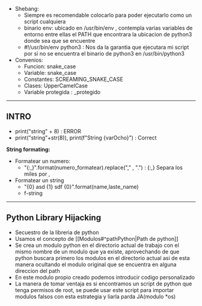 - Shebang: 
	- Siempre es recomendable colocarlo para poder ejecutarlo como un script cualquiera
	- binario env: ubicado en /usr/bin/env , contempla varias variables de entorno entre ellas el PATH que encontrara la ubicacion de python3 donde sea que se encuentre
	- #!/usr/bin/env python3 : Nos da la garantia que ejecutara mi script por si no se encuentra el binario de python3 en /usr/bin/python3
- Convenios:
	- Funcion: snake_case
	- Variable: snake_case
	- Constantes: SCREAMING_SNAKE_CASE
	- Clases: UpperCamelCase
	- Variable protegida : \_protegido

---
## INTRO

- print("string" + 8) : ERROR
- print("string"+str(8)), print(f"String {varOcho}") : Correct 

**String formating:**
- Formatear un numero:
	- "{:,}".format(numero_formatear).replace("," , ".") : {:,} Separa los miles por ,
- Formatear un string
	- "{0} asd {1} sdf {0}".format(name,laste_name)
	- f-string

---
## Python Library Hijacking

- Secuestro de la libreria de python
- Usamos el concepto de [[Modulos#^pathPython|Path de python]] 
- Se crea un modulo python en el directorio actual de trabajo con el mismo nombre de un modulo que ya existe, aprovechando de que python buscara primero los modulos en el directorio actual asi de esta manera ocultando el modulo original que se encuentra en alguna direccion del path
- En este modulo propio creado podemos introducir codigo personalizado
- La manera de tomar ventaja es si encontramos un script de python que tenga permisos de root, se puede usar este script para importar modulos falsos con esta estrategia y liarla parda JA(modulo *os)